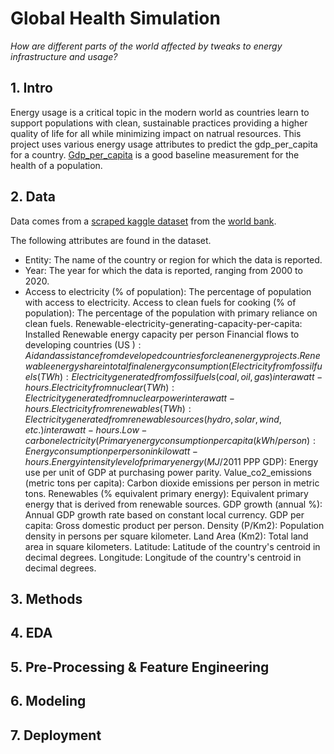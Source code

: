 # Global Health Simulation 

_How are different parts of the world affected by tweaks to energy infrastructure and usage?_

## 1. Intro

Energy usage is a critical topic in the modern world as countries learn to support populations with clean, sustainable practices providing a higher quality of life for all while minimizing impact on natrual resources. This project uses various energy usage attributes to predict the gdp_per_capita for a country. [Gdp_per_capita](https://www.focus-economics.com/economic-indicator/gdp-per-capita/) is a good baseline measurement for the health of a population.

## 2. Data

Data comes from a [scraped kaggle dataset](https://www.kaggle.com/datasets/anshtanwar/global-data-on-sustainable-energy) from the [world bank](https://www.worldbank.org/en/home). 

The following attributes are found in the dataset. 

* Entity: The name of the country or region for which the data is reported.
* Year: The year for which the data is reported, ranging from 2000 to 2020.
* Access to electricity (% of population): The percentage of population with access to electricity.
Access to clean fuels for cooking (% of population): The percentage of the population with primary reliance on clean fuels.
Renewable-electricity-generating-capacity-per-capita: Installed Renewable energy capacity per person
Financial flows to developing countries (US $): Aid and assistance from developed countries for clean energy projects.
Renewable energy share in total final energy consumption (%): Percentage of renewable energy in final energy consumption.
Electricity from fossil fuels (TWh): Electricity generated from fossil fuels (coal, oil, gas) in terawatt-hours.
Electricity from nuclear (TWh): Electricity generated from nuclear power in terawatt-hours.
Electricity from renewables (TWh): Electricity generated from renewable sources (hydro, solar, wind, etc.) in terawatt-hours.
Low-carbon electricity (% electricity): Percentage of electricity from low-carbon sources (nuclear and renewables).
Primary energy consumption per capita (kWh/person): Energy consumption per person in kilowatt-hours.
Energy intensity level of primary energy (MJ/$2011 PPP GDP): Energy use per unit of GDP at purchasing power parity.
Value_co2_emissions (metric tons per capita): Carbon dioxide emissions per person in metric tons.
Renewables (% equivalent primary energy): Equivalent primary energy that is derived from renewable sources.
GDP growth (annual %): Annual GDP growth rate based on constant local currency.
GDP per capita: Gross domestic product per person.
Density (P/Km2): Population density in persons per square kilometer.
Land Area (Km2): Total land area in square kilometers.
Latitude: Latitude of the country's centroid in decimal degrees.
Longitude: Longitude of the country's centroid in decimal degrees.


## 3. Methods 
## 4. EDA 
## 5. Pre-Processing & Feature Engineering 
## 6. Modeling 
## 7. Deployment 


